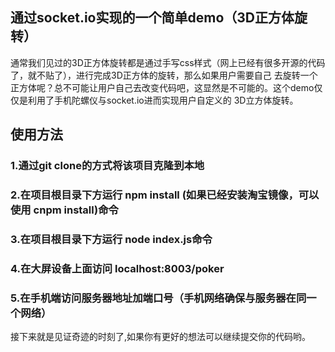 ## 通过socket.io实现的一个简单demo（3D正方体旋转）
通常我们见过的3D正方体旋转都是通过手写css样式（网上已经有很多开源的代码了，就不贴了），进行完成3D正方体的旋转，那么如果用户需要自己
去旋转一个正方体呢？总不可能让用户自己去改变代码吧，这显然是不可能的。这个demo仅仅是利用了手机陀螺仪与socket.io进而实现用户自定义的
3D立方体旋转。

## 使用方法

### 1.通过git clone的方式将该项目克隆到本地
### 2.在项目根目录下方运行 npm install (如果已经安装淘宝镜像，可以使用 cnpm install)命令
### 3.在项目根目录下方运行 node index.js命令
### 4.在大屏设备上面访问 localhost:8003/poker
### 5.在手机端访问服务器地址加端口号（手机网络确保与服务器在同一个网络）
接下来就是见证奇迹的时刻了,如果你有更好的想法可以继续提交你的代码哟。